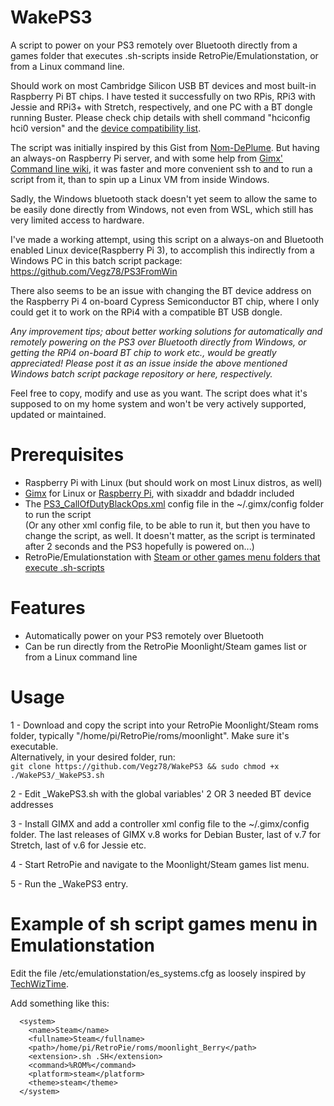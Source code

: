 # WakePS3
A script to power on your PS3 remotely over Bluetooth directly from a games folder that executes .sh-scripts inside RetroPie/Emulationstation, or from a Linux command line.

Should work on most Cambridge Silicon USB BT devices and most built-in Raspberry Pi BT chips. I have tested it successfully on two RPis, RPi3 with Jessie and RPi3+ with Stretch, respectively, and one PC with a BT dongle running Buster. Please check chip details with shell command "hciconfig hci0 version" and the [device compatibility list](https://gimx.fr/wiki/index.php?title=Bluetooth_dongle). 

The script was initially inspired by this Gist from [Nom-DePlume](https://gist.github.com/Nom-DePlume/a2a5433d0913107c1526a0b61b501792). But having an always-on Raspberry Pi server, and with some help from [Gimx' Command line wiki](https://gimx.fr/wiki/index.php?title=Command_line), it was faster and more convenient ssh to and to run a script from it, than to spin up a Linux VM from inside Windows.

Sadly, the Windows bluetooth stack doesn't yet seem to allow the same to be easily done directly from Windows, not even from WSL, which still has very limited access to hardware. 

I've made a working attempt, using this script on a always-on and Bluetooth enabled Linux device(Raspberry Pi 3), to accomplish this indirectly from a Windows PC in this batch script package: https://github.com/Vegz78/PS3FromWin

There also seems to be an issue with changing the BT device address on the Raspberry Pi 4 on-board Cypress Semiconductor BT chip, where I only could get it to work on the RPi4 with a compatible BT USB dongle.

*Any improvement tips; about better working solutions for automatically and remotely powering on the PS3 over Bluetooth directly from Windows, or getting the RPi4 on-board BT chip to work etc., would be greatly appreciated! Please post it as an issue inside the above mentioned Windows batch script package repository or here, respectively.*

Feel free to copy, modify and use as you want. The script does what it's supposed to on my home system and won't be very actively supported, updated or maintained.

# Prerequisites
- Raspberry Pi with Linux (but should work on most Linux distros, as well)
- [Gimx](https://github.com/matlo/GIMX/releases/) for Linux or [Raspberry Pi](https://gimx.fr/wiki/index.php?title=RPi), with sixaddr and bdaddr included
- The [PS3_CallOfDutyBlackOps.xml](https://github.com/matlo/GIMX-configurations/blob/master/Linux/PS3_CallOfDutyBlackOps.xml) config file in the ~/.gimx/config folder to run the script
<br>(Or any other xml config file, to be able to run it, but then you have to change the script, as well. It doesn't matter, as the script is terminated after 2 seconds and the PS3 hopefully is powered on...)
- RetroPie/Emulationstation with [Steam or other games menu folders that execute .sh-scripts](#Example-of-sh-script-games-menu-in-Emulationstation)

# Features
- Automatically power on your PS3 remotely over Bluetooth
- Can be run directly from the RetroPie Moonlight/Steam games list or from a Linux command line

# Usage

1 - Download and copy the script into your RetroPie Moonlight/Steam roms folder, typically "/home/pi/RetroPie/roms/moonlight". Make sure it's executable. <br>
    Alternatively, in your desired folder, run:<BR>
    ```git clone https://github.com/Vegz78/WakePS3 && sudo chmod +x ./WakePS3/_WakePS3.sh```

2 - Edit _WakePS3.sh with the global variables' 2 OR 3 needed BT device addresses

3 - Install GIMX and add a controller xml config file to the ~/.gimx/config folder. The last releases of GIMX v.8 works for Debian Buster, last of v.7 for Stretch, last of v.6 for Jessie etc.

4 - Start RetroPie and navigate to the Moonlight/Steam games list menu.

5 - Run the _WakePS3 entry.

# Example of sh script games menu in Emulationstation
Edit the file /etc/emulationstation/es_systems.cfg as loosely inspired by [TechWizTime](https://github.com/TechWizTime/moonlight-retropie).

Add something like this:
```
  <system>
    <name>Steam</name>
    <fullname>Steam</fullname>
    <path>/home/pi/RetroPie/roms/moonlight_Berry</path>
    <extension>.sh .SH</extension>
    <command>%ROM%</command>
    <platform>steam</platform>
    <theme>steam</theme>
  </system>
```
